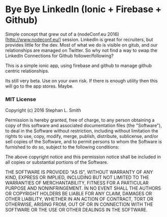 Bye Bye LinkedIn (Ionic + Firebase + Github)
=========================

Simple concept that grew out of a (nodeConf.eu 2016)[http://www.nodeconf.eu/] session. LinkedIn is great for
recruiters, but provides little for the dev. Most of what we do is visible on
gitub, and our relationships are managed on Twitter. So why not find a way to
swap the LinkedIn Connections for Github follower/following?

This is a simple ionic app, using firebase and github to manage github centric
relationships.

Its still very beta. Use on your own risk. If there is enough utility then this
will go to the app stores. Maybe.

### MIT License

Copyright (c) 2016 Stephan L. Smith

Permission is hereby granted, free of charge, to any person obtaining a copy
of this software and associated documentation files (the "Software"), to deal
in the Software without restriction, including without limitation the rights
to use, copy, modify, merge, publish, distribute, sublicense, and/or sell
copies of the Software, and to permit persons to whom the Software is
furnished to do so, subject to the following conditions:

The above copyright notice and this permission notice shall be included in all
copies or substantial portions of the Software.

THE SOFTWARE IS PROVIDED "AS IS", WITHOUT WARRANTY OF ANY KIND, EXPRESS OR
IMPLIED, INCLUDING BUT NOT LIMITED TO THE WARRANTIES OF MERCHANTABILITY,
FITNESS FOR A PARTICULAR PURPOSE AND NONINFRINGEMENT. IN NO EVENT SHALL THE
AUTHORS OR COPYRIGHT HOLDERS BE LIABLE FOR ANY CLAIM, DAMAGES OR OTHER
LIABILITY, WHETHER IN AN ACTION OF CONTRACT, TORT OR OTHERWISE, ARISING FROM,
OUT OF OR IN CONNECTION WITH THE SOFTWARE OR THE USE OR OTHER DEALINGS IN THE
SOFTWARE.
